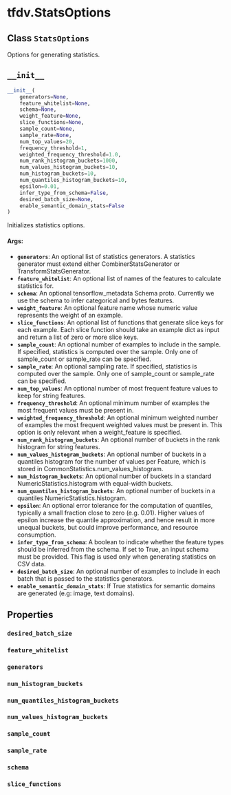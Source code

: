 <div itemscope itemtype="http://developers.google.com/ReferenceObject">
<meta itemprop="name" content="tfdv.StatsOptions" />
<meta itemprop="path" content="Stable" />
<meta itemprop="property" content="desired_batch_size"/>
<meta itemprop="property" content="feature_whitelist"/>
<meta itemprop="property" content="generators"/>
<meta itemprop="property" content="num_histogram_buckets"/>
<meta itemprop="property" content="num_quantiles_histogram_buckets"/>
<meta itemprop="property" content="num_values_histogram_buckets"/>
<meta itemprop="property" content="sample_count"/>
<meta itemprop="property" content="sample_rate"/>
<meta itemprop="property" content="schema"/>
<meta itemprop="property" content="slice_functions"/>
<meta itemprop="property" content="__init__"/>
</div>

# tfdv.StatsOptions

## Class `StatsOptions`



Options for generating statistics.

<h2 id="__init__"><code>__init__</code></h2>

``` python
__init__(
    generators=None,
    feature_whitelist=None,
    schema=None,
    weight_feature=None,
    slice_functions=None,
    sample_count=None,
    sample_rate=None,
    num_top_values=20,
    frequency_threshold=1,
    weighted_frequency_threshold=1.0,
    num_rank_histogram_buckets=1000,
    num_values_histogram_buckets=10,
    num_histogram_buckets=10,
    num_quantiles_histogram_buckets=10,
    epsilon=0.01,
    infer_type_from_schema=False,
    desired_batch_size=None,
    enable_semantic_domain_stats=False
)
```

Initializes statistics options.

#### Args:

* <b>`generators`</b>: An optional list of statistics generators. A statistics
    generator must extend either CombinerStatsGenerator or
    TransformStatsGenerator.
* <b>`feature_whitelist`</b>: An optional list of names of the features to calculate
    statistics for.
* <b>`schema`</b>: An optional tensorflow_metadata Schema proto. Currently we use the
    schema to infer categorical and bytes features.
* <b>`weight_feature`</b>: An optional feature name whose numeric value represents
      the weight of an example.
* <b>`slice_functions`</b>: An optional list of functions that generate slice keys
    for each example. Each slice function should take an example dict as
    input and return a list of zero or more slice keys.
* <b>`sample_count`</b>: An optional number of examples to include in the sample. If
    specified, statistics is computed over the sample. Only one of
    sample_count or sample_rate can be specified.
* <b>`sample_rate`</b>: An optional sampling rate. If specified, statistics is
    computed over the sample. Only one of sample_count or sample_rate can
    be specified.
* <b>`num_top_values`</b>: An optional number of most frequent feature values to keep
    for string features.
* <b>`frequency_threshold`</b>: An optional minimum number of examples the most
    frequent values must be present in.
* <b>`weighted_frequency_threshold`</b>: An optional minimum weighted number of
    examples the most frequent weighted values must be present in. This
    option is only relevant when a weight_feature is specified.
* <b>`num_rank_histogram_buckets`</b>: An optional number of buckets in the rank
    histogram for string features.
* <b>`num_values_histogram_buckets`</b>: An optional number of buckets in a quantiles
    histogram for the number of values per Feature, which is stored in
    CommonStatistics.num_values_histogram.
* <b>`num_histogram_buckets`</b>: An optional number of buckets in a standard
    NumericStatistics.histogram with equal-width buckets.
* <b>`num_quantiles_histogram_buckets`</b>: An optional number of buckets in a
    quantiles NumericStatistics.histogram.
* <b>`epsilon`</b>: An optional error tolerance for the computation of quantiles,
    typically a small fraction close to zero (e.g. 0.01). Higher values of
    epsilon increase the quantile approximation, and hence result in more
    unequal buckets, but could improve performance, and resource
    consumption.
* <b>`infer_type_from_schema`</b>: A boolean to indicate whether the feature types
      should be inferred from the schema. If set to True, an input schema
      must be provided. This flag is used only when generating statistics
      on CSV data.
* <b>`desired_batch_size`</b>: An optional number of examples to include in each
    batch that is passed to the statistics generators.
* <b>`enable_semantic_domain_stats`</b>: If True statistics for semantic domains are
    generated (e.g: image, text domains).



## Properties

<h3 id="desired_batch_size"><code>desired_batch_size</code></h3>



<h3 id="feature_whitelist"><code>feature_whitelist</code></h3>



<h3 id="generators"><code>generators</code></h3>



<h3 id="num_histogram_buckets"><code>num_histogram_buckets</code></h3>



<h3 id="num_quantiles_histogram_buckets"><code>num_quantiles_histogram_buckets</code></h3>



<h3 id="num_values_histogram_buckets"><code>num_values_histogram_buckets</code></h3>



<h3 id="sample_count"><code>sample_count</code></h3>



<h3 id="sample_rate"><code>sample_rate</code></h3>



<h3 id="schema"><code>schema</code></h3>



<h3 id="slice_functions"><code>slice_functions</code></h3>





